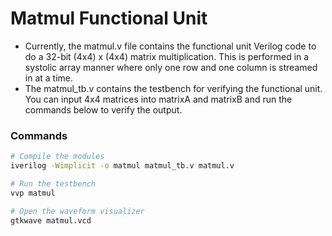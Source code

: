 # Matmul Functional Unit
- Currently, the matmul.v file contains the functional unit Verilog code to do a 32-bit (4x4) x (4x4) matrix multiplication. This is performed in a systolic array manner where only one row and one column is streamed in at a time.
- The matmul_tb.v contains the testbench for verifying the functional unit. You can input 4x4 matrices into matrixA and matrixB and run the commands below to verify the output.

### Commands
```bash
# Compile the modules
iverilog -Wimplicit -o matmul matmul_tb.v matmul.v

# Run the testbench
vvp matmul

# Open the waveform visualizer
gtkwave matmul.vcd
